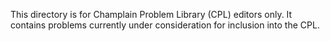 This directory is for Champlain Problem Library (CPL) editors only. It contains problems currently under consideration for inclusion into the CPL.
